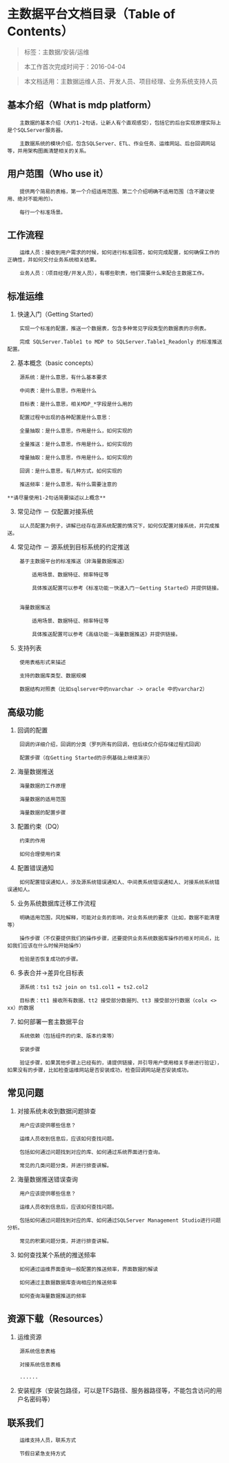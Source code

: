 主数据平台文档目录（Table of Contents）
===================================

> 标签：主数据/安装/运维

> 本工作首次完成时间于：2016-04-04

> 本文档适用：主数据运维人员、开发人员、项目经理、业务系统支持人员

基本介绍（What is mdp platform）
----------------------------

```
    主数据的基本介绍（大约1-2句话，让新人有个直观感受），包括它的后台实现原理实际上是个SQLServer服务器。

    主数据系统的模块介绍，包含SQLServer、ETL、作业任务、运维网站、后台回调网站等，并用架构图画清楚相关的关系。
```
用户范围（Who use it）
---------------------

```
    提供两个简易的表格，第一个介绍适用范围、第二个介绍明确不适用范围（含不建议使用、绝对不能用的）。

    每行一个标准场景。
```
工作流程
-------

```
    运维人员：接收到用户需求的时候，如何进行标准回答，如何完成配置，如何确保工作的正确性，并如何交付业务系统相关结果。

    业务人员：（项目经理/开发人员），有哪些职责，他们需要什么来配合主数据工作。
```
标准运维
-------

1. 快速入门（Getting Started）

```
    实现一个标准的配置，推送一个数据表，包含多种常见字段类型的数据表的示例表。
    
    完成 SQLServer.Table1 to MDP to SQLServer.Table1_Readonly 的标准推送配置。 
```

2. 基本概念（basic concepts）

```
    源系统：是什么意思，有什么基本要求
    
    中间表：是什么意思，作用是什么
    
    目标表：是什么意思，相关MDP_*字段是什么用的
    
    配置过程中出现的各种配置是什么意思：
    
    全量抽取：是什么意思，作用是什么，如何实现的
    
    全量推送：是什么意思，作用是什么，如何实现的
    
    增量抽取：是什么意思，作用是什么，如何实现的
    
    回调：是什么意思，有几种方式，如何实现的
    
    推送频率：是什么意思，有什么需要注意的
```

    **请尽量使用1-2句话简要描述以上概念**
    
3. 常见动作 － 仅配置对接系统

```
    以人员配置为例子，讲解已经存在源系统配置的情况下，如何仅配置对接系统，并完成推送。
```
4. 常见动作 － 源系统到目标系统的约定推送

```
    基于主数据平台的标准推送（非海量数据推送）
    
        适用场景、数据特征、频率特征等
    
        具体推送配置可以参考《标准功能－快速入门－Getting Started》并提供链接。
    
```

```
    海量数据推送
    
        适用场景、数据特征、频率特征等
    
        具体推送配置可以参考《高级功能－海量数据推送》并提供链接。
```
    
5. 支持列表

```
    使用表格形式来描述
        
    支持的数据库类型、数据规模
        
    数据结构对照表（比如sqlserver中的nvarchar -> oracle 中的varchar2）
```
高级功能
-------

1. 回调的配置

```
    回调的详细介绍，回调的分类（罗列所有的回调，但后续仅介绍存储过程式回调）
        
    配置步骤（在Getting Started的示例基础上继续演示）
```
2. 海量数据推送

```
    海量数据的工作原理
        
    海量数据的适用范围
        
    海量数据的配置步骤
```   
3. 配置约束（DQ）
```
    约束的作用
    
    如何合理使用约束
``` 
4. 配置错误通知
```
    如何配置错误通知人，涉及源系统错误通知人、中间表系统错误通知人、对接系统系统错误通知人。
```
5. 业务系统数据库迁移工作流程
```
    明确适用范围，风险解释，可能对业务的影响，对业务系统的要求（比如，数据不能清理等）
    
    操作步骤（不仅要提供我们的操作步骤，还要提供业务系统数据库操作的相关时间点，比如我们应该在什么时候开始操作）
    
    检验是否恢复成功的步骤。
```
6. 多表合并->差异化目标表
```
    源系统：ts1 ts2 join on ts1.col1 = ts2.col2
    
    目标表：tt1 接收所有数据、tt2 接受部分数据列、tt3 接受部分行数据（colx <> xx）的数据
```
7. 如何部署一套主数据平台
```
    系统依赖（包括组件的约束、版本约束等）
    
    安装步骤
    
    验证步骤，如果其他步骤上已经有的，请提供链接，并引导用户使用相关手册进行验证），如果没有的步骤，比如检查运维网站是否安装成功，检查回调网站是否安装成功。
```
常见问题
-------

1. 对接系统未收到数据问题排查
```
    用户应该提供哪些信息？
    
    运维人员收到信息后，应该如何查找问题。
    
    包括如何通过问题找到对应的库、如何通过系统界面进行查询。
    
    常见的几类问题分类，并进行排查讲解。
```
2. 海量数据推送错误查询
```
    用户应该提供哪些信息？
    
    运维人员收到信息后，应该如何查找问题。
    
    包括如何通过问题找到对应的库、如何通过SQLServer Management Studio进行问题分析。
    
    常见的积累问题分类，并进行排查讲解。
```  
3. 如何查找某个系统的推送频率
```
    如何通过运维界面查询一般配置的推送频率，界面数据的解读
    
    如何通过主数据数据库查询相应的推送频率
    
    如何查询海量数据推送的频率
```
资源下载（Resources）
------------------

1. 运维资源
```
    源系统信息表格

    对接系统信息表格
    
    ......
```
2. 安装程序（安装包路径，可以是TFS路径、服务器路径等，不能包含访问的用户名密码等）

联系我们
-------
```
    运维支持人员，联系方式

    节假日紧急支持方式
```